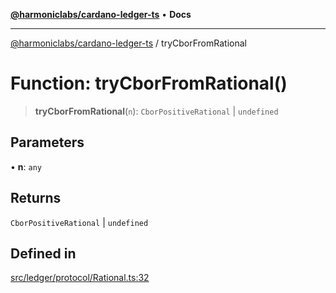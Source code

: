 [**@harmoniclabs/cardano-ledger-ts**](../README.md) • **Docs**

***

[@harmoniclabs/cardano-ledger-ts](../globals.md) / tryCborFromRational

# Function: tryCborFromRational()

> **tryCborFromRational**(`n`): `CborPositiveRational` \| `undefined`

## Parameters

• **n**: `any`

## Returns

`CborPositiveRational` \| `undefined`

## Defined in

[src/ledger/protocol/Rational.ts:32](https://github.com/HarmonicLabs/cardano-ledger-ts/blob/94dd590ffe94133126b0d8d49920fc7b002e1975/src/ledger/protocol/Rational.ts#L32)
